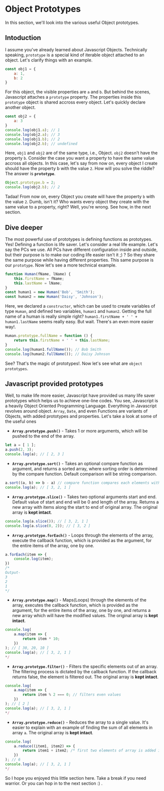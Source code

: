 # Object Prototypes

In this section, we'll look into the various useful Object prototypes.

## Intoduction

I assume you've already learned about Javascript Objects. Technically speaking, `prototype` is a special kind of iterable object attached to an object. Let's clarify things with an example.

```js
const obj1 = {
    a: 1,
    b: 2
}
```

For this object, the visible properties are `a` and `b`. But behind the scenes, Javascript attaches a `prototype` property. The properties inside this `prototype` object is shared accross every object. Let's quickly declare another object. 

```js
const obj2 = {
    a: 3
}
console.log(obj1.a); // 1
console.log(obj2.a); // 3
console.log(obj1.b); // 2
console.log(obj2.b); // undefined
```

Here, `obj1` and `obj2` are of the same type, i.e., Object. `obj2` doesn't have the property `b`. Consider the case you want a property to have the same value accross all objects. In this case, let's say from now on, every object I create should have the property b with the value `2`. How will you solve the riddle? The answer is **`prototype`**.

```js
Object.prototype.b = 2;
console.log(obj2.b); // 2
```

Tadaa! From now on, every Object you create will have the property `b` with the value `2`. Dumb, isn't it? Who wants every object they create with the same value to a property, right? Well, you're wrong. See how, in the next section.

## Dive deeper

The most powerful use of prototypes is defining functions as prototypes. Yes! Defining a function is life saver. Let's consider a real life example. Let's say the PCs we use. All PCs have different configuration inside and outside, but their purpose is to make our coding life easier isn't it ;) ? So they share the same purpose while having different properties. This same purpose is our `prototype`. Now let's see a more technical example.

```js
function Human(fName, lName) {
    this.firstName = fName;
    this.lastName = lName;
}
const human1 = new Human('Bob', 'Smith');
const human2 = new Human('Daisy', 'Johnson');
```

Here, we declared a `constructor`, which can be used to create variables of type `Human`, and defined two variables, `human1` and `human2`. Getting the full name of a human is really simple right? `human1.firstName + ' ' + human1.lastName` seems really easy. But wait. There's an even more easier way!.

```js
Human.prototype.fullName = function () {
    return this.firstName + ' ' + this.lastName;
}
console.log(human1.fullName()); // Bob Smith
console.log(human2.fullName()); // Daisy Johnson
```

See? That's the magic of prototypes!. Now let's see what are `object prototypes`.

## Javascript provided prototypes

Well, to make life more easier, Javascript have provided us many life saver prototypes which helps us to achieve one-line codes. You see, Javascript is a heavily Object Oriented Programming Language. Everything in Javascript revolves around object. `Array`, `Date`, and even Functions are variants of Objects, with added prototypes and properties. Let's take a look at some of the useful ones

- **`Array.prototype.push()`** - Takes 1 or more arguments, which will be pushed to the end of the array.

```js
let a = [ 1 ];
a.push(2, 3);
console.log(a); // [ 2, 3 ]
```

- **`Array.prototype.sort()`** - Takes an optional compare function as argument, and returns a sorted array, where sorting order is determined by the compare function. Default comparison will be string comparison.

```js
a.sort((a, b) => b - a) // compare function compares each elements with the given function, 
console.log(a); // [ 3, 2, 1 ]
```

- **`Array.prototype.slice()`** - Takes two optional arguments start and end. Default value of start and end will be 0 and length of the array. Returns a new array with items along the start to end of original array. The original array is **kept intact**.

```js
console.log(a.slice()); // [ 3, 2, 1 ]
console.log(a.slice(0, 2)); // [ 3, 2 ]
```

- **`Array.prototype.forEach()`** - Loops through the elements of the array, execute the callback function, which is provided as the argument, for the entire items of the array, one by one.

```js
a.forEach(item => {
    console.log(item);
})
/*
Output- 
3
2
1
*/
```

- **`Array.prototype.map()`** - Maps(Loops) through the elements of the array, executes the callback function, which is provided as the argument, for the entire items of the array, one by one, and returns a new array which will have the modified values. The original array is **kept intact**.

```js
console.log(
    a.map(item => {
        return item * 10;
    })
); // [ 30, 20, 10 ]
console.log(a); // [ 3, 2, 1 ]
*/
```

- **`Array.prototype.filter()`** - Filters the specific elements out of an array. The filtering process is dictated by the callback function. If the callback returns false, the element is filtered out. The original array is **kept intact**.

```js
console.log(
    a.map(item => {
        return item % 2 === 0; // filters even values
    })
); // [ 2 ]
console.log(a); // [ 3, 2, 1 ]
*/
```

- **`Array.prototype.reduce()`** - Reduces the array to a single value. It's easier to explain with an example of finding the sum of all elements in array `a`. The original array is **kept intact**.

```js
console.log(
    a.reduce((item1, item2) => {
        return item1 + item2; /* first two elements of array is added in the first iteration. For the next iteration, their sum is passed as first argument, and third element of array as second argument*/
    })
); // 6
console.log(a); // [ 3, 2, 1 ]
*/
```

So I hope you enjoyed this little section here. Take a break if you need warrior. Or you can hop in to the next section :) .